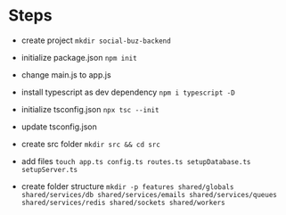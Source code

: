 # Steps

- create project `mkdir social-buz-backend`

- initialize package.json `npm init`

- change main.js to app.js

- install typescript as dev dependency `npm i typescript -D`

- initialize tsconfig.json `npx tsc --init`

- update tsconfig.json

- create src folder `mkdir src && cd src`

- add files `touch app.ts config.ts routes.ts setupDatabase.ts setupServer.ts`

- create folder structure `mkdir -p features shared/globals shared/services/db shared/services/emails shared/services/queues shared/services/redis shared/sockets shared/workers`
